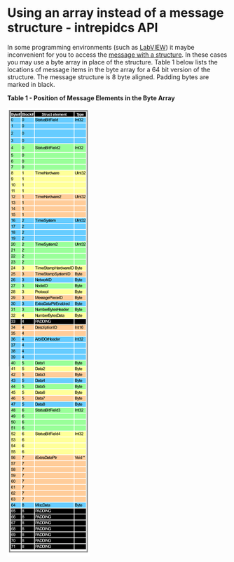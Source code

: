 # Using an array instead of a message structure - intrepidcs API

In some programming environments (such as [LabVIEW](../../../basic-operation-intrepidcs-api/using-the-api-in-labview-intrepidcs-api.md)) it maybe inconvenient for you to access the [message with a structure](message-structures-neovi-api.md). In these cases you may use a byte array in place of the structure. Table 1 below lists the locations of message items in the byte array for a 64 bit version of the structure. The message structure is 8 byte aligned. Padding bytes are marked in black.

**Table 1 - Position of Message Elements in the Byte Array**

![](../../../.gitbook/assets/Status-Table.png)
